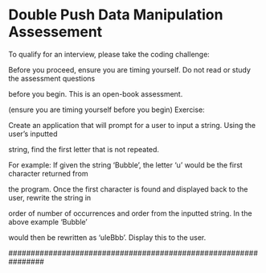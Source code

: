 # Double Push Data Manipulation Assessement

To qualify for an interview, please take the coding challenge:

Before you proceed, ensure you are timing yourself. Do not read or study the assessment questions 

before you begin. This is an open-book assessment. 
 
(ensure you are timing yourself before you begin)
Exercise:
 
Create an application that will prompt for a user to input a string. Using the user’s inputted 

string, find the first letter that is not repeated. 
 
For example: If given the string ‘Bubble’, the letter ‘u’ would be the first character returned from 

the program. Once the first character is found and displayed back to the user, rewrite the string in 

order of number of occurrences and order from the inputted string. In the above example ‘Bubble’ 

would then be rewritten as ‘uleBbb’. Display this to the user.
 
 ################################################################